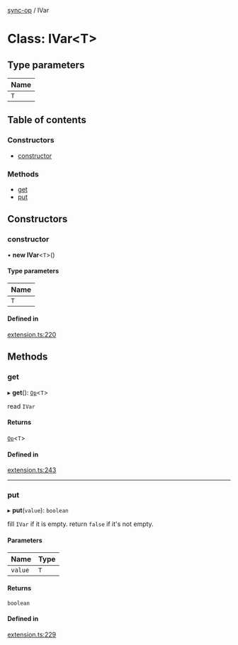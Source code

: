 [sync-op](../README.md) / IVar

# Class: IVar<T\>

## Type parameters

| Name |
| :------ |
| `T` |

## Table of contents

### Constructors

- [constructor](IVar.md#constructor)

### Methods

- [get](IVar.md#get)
- [put](IVar.md#put)

## Constructors

### constructor

• **new IVar**<`T`\>()

#### Type parameters

| Name |
| :------ |
| `T` |

#### Defined in

[extension.ts:220](https://github.com/dhcmrlchtdj/sync-op/blob/0a6e09c/src/extension.ts#L220)

## Methods

### get

▸ **get**(): [`Op`](Op.md)<`T`\>

read `IVar`

#### Returns

[`Op`](Op.md)<`T`\>

#### Defined in

[extension.ts:243](https://github.com/dhcmrlchtdj/sync-op/blob/0a6e09c/src/extension.ts#L243)

___

### put

▸ **put**(`value`): `boolean`

fill `IVar` if it is empty.
return `false` if it's not empty.

#### Parameters

| Name | Type |
| :------ | :------ |
| `value` | `T` |

#### Returns

`boolean`

#### Defined in

[extension.ts:229](https://github.com/dhcmrlchtdj/sync-op/blob/0a6e09c/src/extension.ts#L229)
